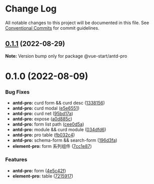 # Change Log

All notable changes to this project will be documented in this file.
See [Conventional Commits](https://conventionalcommits.org) for commit guidelines.

## [0.1.1](https://github.com/zxeryu/vue-start/compare/@vue-start/antd-pro@0.1.0...@vue-start/antd-pro@0.1.1) (2022-08-29)

**Note:** Version bump only for package @vue-start/antd-pro

# 0.1.0 (2022-08-09)

### Bug Fixes

- **antd-pro:** curd form && curd desc ([1338156](https://github.com/zxeryu/vue-start/commit/1338156af939743ef416b1b2a464269abb3858cd))
- **antd-pro:** curd modal ([e5e6551](https://github.com/zxeryu/vue-start/commit/e5e6551894b44fd3e7076c2ec7c91b24f704bb18))
- **antd-pro:** curd net ([95bd17a](https://github.com/zxeryu/vue-start/commit/95bd17a831f70f0f7138b2878335ea66aa82c9b2))
- **antd-pro:** expose ([a0d885c](https://github.com/zxeryu/vue-start/commit/a0d885c5a92ff9e54fa8c527ec22587ec6622e44))
- **antd-pro:** form list path ([cee0d5a](https://github.com/zxeryu/vue-start/commit/cee0d5ae2a834194086f529815764b9ce4416226))
- **antd-pro:** module && curd module ([034dfd6](https://github.com/zxeryu/vue-start/commit/034dfd6f33341d2ea1a3e6ea577bf86bc59fb984))
- **antd-pro:** pro table ([fb032c4](https://github.com/zxeryu/vue-start/commit/fb032c4ba432c2f8a2a7285372d1dd5c9c8ffa0f))
- **antd-pro:** schema-form && search-form ([196d3fa](https://github.com/zxeryu/vue-start/commit/196d3faebe08d658b2d234ba8c25c6199e57b001))
- **element-pro:** form 系列组件 ([7cc1e87](https://github.com/zxeryu/vue-start/commit/7cc1e87fe49dc0f3a1a274d5eb53216d9c03e010))

### Features

- **antd-pro:** form ([4e5c42f](https://github.com/zxeryu/vue-start/commit/4e5c42f1cc3cba5546903b5c057b69c5bc290234))
- **element-pro:** table ([7215917](https://github.com/zxeryu/vue-start/commit/7215917407a557c94e92bc76c4c8afa946dfa774))
